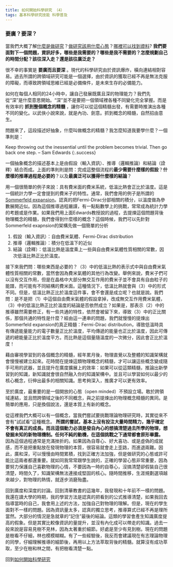 ```yaml
---
title: 如何開始科學研究 （4）
tags: 基本科學研究技能 科學普及
---
```


### 要廣？要深？ 

當我們大概了解[什麼是做研究](../../../2022/07/21/how_to_do_research_1.html)？[做研究該用什麼心態](../../../2022/07/22/how_to_do_research_2.html)？[哪裡可以找到資料](../../../2022/08/14/how_to_do_research_3.html)? **我們要面對下一個問題，資訊好多，哪些是我需要的？哪些是我不需要的？怎麼規劃自己的時間分配？該往深入走？還是該往廣泛走？**

很不幸的事實是 **要廣而且要深** 。現代的科學研究由於資訊爆炸，橫向連結相對容易。過去所謂的跨領域研究可能是一個選擇，由於資訊的獲取已經不再是無法克服的障礙，而導致跨領域思維已經是必備條件，是未來生存的必備能力。

如何在每個人相同的24小時中，讓自己發展既廣且深的物理能力？我們先從“深”是什麼意思開始。“深”並不是要把一個領域裡各種不同變化完全掌握。而是有效率的 **抓到整個概念的精髓** ，讓你可以從這個精髓出發，有需要時推演出各種不同的變化。以武俠小說來說，就是內功、劍意。抓到概念的精髓，自然招由意生。

問題來了，這段描述好抽象，什麼叫做概念的精髓？我怎麼知道我要學什麼？一個準則是：

Keep throwing out the inessential until the problem becomes trivial. Then go back one step. – Sam Edwards
{:.success}

一個抽象概念的描述基本上是由假設（輸入資訊）、推導（邏輯推論）和結論（詮釋）結合而成。上面的準則則是問：完成這整個流程的**最少需要什麼樣的假設**？**什麼樣的推導過程是必要的**？以及**最廣泛可以獲得什麼樣的結論**？

用一個很簡單的例子來說：具有費米面的費米系統，低溫比熱會正比於溫度。這是一個統計力學一定會提到的費米子的特性。通常，我們會用的例子是所謂的[Sommerfeld expansion](https://en.wikipedia.org/wiki/Sommerfeld_expansion)。認真的把Fermi-Dirac分部相關的積分，以溫度做為參數展開近似。因為這個推導過程嚴謹，有一點點數學上的挑戰，常常成為統計力學的考題或是作業。如果我們用上面Edwards教授說的過程，去提煉這個問題背後物理概念的精髓，我們會得到什麼樣的概念？這個時候，我們可以先針對Sommerfeld exapnsion的架構先做一個簡單的分析

1. 假設（輸入資訊）：自由費米氣體、Fermi-Dirac distribution
2. 推導（邏輯推論）：積分在低溫下的近似
3. 結論（詮釋）：低溫比熱是溫度乘上一些與自由費米氣體性質相關的常數，因次低溫比熱正比於溫度。

接下來我們問：哪些東西是必要的？（3）中的低溫比熱的表示式中與自由費米氣體性質相關的常數，當然會因為費米氣體的其他行為改變。舉例來說，費米子們可以沒有交互作用，但是在晶格中大部分無交互作用的費米子並不會具有自由粒子的能譜，而可能有不同結構的費米面。這種情況下，低溫比熱就會與（3）中的形式不同。但是，低溫比熱正比於溫度這件事，會不會還是成立呢？也就是說。我們問：是不是把（1）中這個自由費米氣體的假設拿掉，改成無交互作用費米氣體，（3）中的低溫比熱正比於溫度的結論是否依然成立？如果是，那表示（2）中的推導雖然需要修正，有一些共通的特性，依然會被留下來，導致（3）中的正比關係，那個共通的特性是什麼？經由這一連串的問題，我們就慢慢的提煉出Sommerfeld expansion的真正精髓：Fermi-Dirac distribution，導致低溫時具有傳遞能量能力的電子數量正比於溫度，平均傳遞的能量也正比於溫度，因此可傳遞的總能量正比於溫度平方。而比熱是這個量隨溫度的一次微分，因此會正比於溫度！

藉由審視學習到的各個概念的精髓，經年累月後，物理直覺以及整體的知識架構就會慢慢被建立起來。花時間在提煉這類物理概念的精髓，才可以讓這些概念變成隨手可用的武器，並且提升在廣度擴展上的效率：如果可以從這類精髓，推論出新學習到的知識，新知識就會很自然融入你的知識架構中。並且可以學習如何以最少的核心概念，衍伸出最多的相關知識。思考夠深入，推廣才可以更有效率。

至於廣度，最重要的是一個開放的心態（open minded）不預設立場。敢於跨領域連結，並且問跨領域之後的不同概念，與之前提煉出的物理概念精髓的異同。是簡單的應用，只是換個說法，還是本質上有新的概念。

從這裡我們大概可以有一個概念，當我們嘗試要挑戰理論物理研究時，其實從來不會有"試試看"這種概念。 **所謂的嘗試，基本上沒有投注大量時間精力，幾乎確定不會有真正的成長。而且這個動力必須是發自內心的想搞清楚過去所學的物理，想發掘未知的新物理機制。任何不純的動機，在這個挑戰之下通常都會原形畢露。** 因為這個過程通常是充滿挫折的。如果因為自尊心、好大喜功、或是虛偽的成就感，而不是把重點放在發現物理的本質，很容易就會走上歪路，而進退兩難。因此，廣和深，可以慢慢由時間累積，找到正確方法加強，但是做研究的心態或許可能比這兩者都還重要。就如同我常常跟學生說的，正確的學習心態非常重要，因為要努力保護自己喜歡物理的心情，不要因為一時的自尊心，沒搞清楚卻假裝自己很清楚，時間久了，知識架構無法連接成堅固的核心。隨時間推移，生涯規劃選項越來越少，對物理的熱情，就逐步消磨殆盡。

回到廣度和深度的討論。回到清華教書的這幾年，我發現和十年前不一樣的問題。我還在讀大學的時期，我的學習方法是認真的把看到的公式推導清楚，如果我回去指導當時的自己，我會用上述的方法，加強自己對物理的理解。但是，現在的學生面對不一樣的問題。因為資訊量太多，認真的獨立思考，推導算式已經不再是理所當然。大部分的情況是急就章的“記住”最後的結論。這類的學習會產生知識廣度提高的假象。但是其實比較像資訊的量提升，並沒有內化成可以帶走的知識。過去一般來說是容易見樹不見林，因為太著重於細節。好處是至少有見到樹。現在的問題是樹看不仔細，林也模模糊糊。有了一些經驗後，我反而會建議現在有志理論物理的同學，仔細理解推導的細節後，再用以上方法萃取背後的精髓。就算沒有成功萃取，至少在樹和林之間，有把樹看清楚一點。

回到[如何開始科學研究](../../../2022/07/21/how_to_do_research_1.html)
